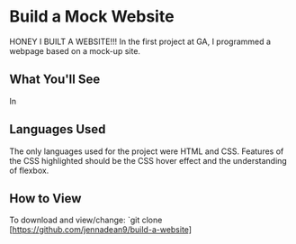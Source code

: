 Build a Mock Website
=======================

HONEY I BUILT A WEBSITE!!! In the first project at GA, I programmed a webpage based on a mock-up site.

What You'll See
---------------------

In

Languages Used
--------------------

The only languages used for the project were HTML and CSS. Features of the CSS highlighted should be the CSS hover effect and the understanding of flexbox. 

How to View
------------------

To download and view/change:
	`git clone [https://github.com/jennadean9/build-a-website]